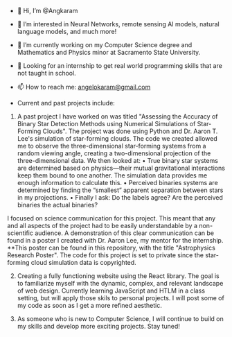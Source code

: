 - 👋 Hi, I’m @Angkaram
- 👀 I’m interested in Neural Networks, remote sensing AI models, natural language models, and much more!
- 🌱 I’m currently working on my Computer Science degree and Mathematics and Physics minor at Sacramento State University.
- 💞️ Looking for an internship to get real world programming skills that are not taught in school. 
- 📫 How to reach me: angelokaram@gmail.com

- Current and past projects include:

1. A past project I have worked on was titled "Assessing the Accuracy of Binary Star Detection Methods using Numerical Simulations of Star-Forming Clouds". 
The project was done using Python and Dr. Aaron T. Lee's simulation of star-forming clouds. The code we created allowed me to observe the three-dimensional star-forming systems from a random viewing angle, creating a two-dimensional projection of the three-dimensional data. We then looked at:
• True binary star systems are determined based on physics—their mutual gravitational interactions keep them bound to one another. The simulation data provides me enough information to calculate this.
• Perceived binaries systems are determined by finding the “smallest” apparent separation between stars in my projections.
• Finally I ask: Do the labels agree? Are the perceived binaries the actual binaries?

I focused on science communication for this project. This meant that any and all aspects of the project had to be easily understandable by a non-scientific audience. A demonstration of this clear communication can be found in a poster I created with Dr. Aaron Lee, my mentor for the internship. 
**This poster can be found in this repository, with the title "Astrophysics Research Poster". The code for this project is set to private since the star-forming cloud simulation data is copyrighted. 

2. Creating a fully functioning website using the React library. The goal is to familiarize myself with the dynamic, complex, and relevant landscape of web design. Currently learning JavaScript and HTLM in a class setting, but will apply those skils to personal projects. I will post some of my code as soon as I get a more refined aesthetic.

3. As someone who is new to Computer Science, I will continue to build on my skills and develop more exciting projects. 
Stay tuned! 

<!---
Angkaram/Angkaram is a ✨ special ✨ repository because its `README.md` (this file) appears on your GitHub profile.
You can click the Preview link to take a look at your changes.
--->
